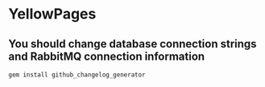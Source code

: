 # YellowPages


## You should change database connection strings and RabbitMQ connection information

	gem install github_changelog_generator